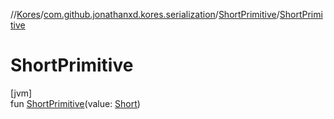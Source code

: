 //[Kores](../../../index.md)/[com.github.jonathanxd.kores.serialization](../index.md)/[ShortPrimitive](index.md)/[ShortPrimitive](-short-primitive.md)

# ShortPrimitive

[jvm]\
fun [ShortPrimitive](-short-primitive.md)(value: [Short](https://kotlinlang.org/api/latest/jvm/stdlib/kotlin/-short/index.html))
